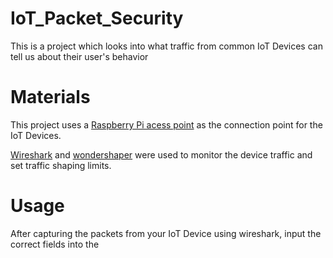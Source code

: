 # IoT_Packet_Security
This is a project which looks into what traffic from common IoT Devices can tell us about their user's behavior

# Materials
This project uses a [Raspberry Pi acess point](https://thepi.io/how-to-use-your-raspberry-pi-as-a-wireless-access-point/) as the connection point for the IoT Devices.

[Wireshark](https://www.wireshark.org/) and [wondershaper](https://www.tecmint.com/wondershaper-limit-network-bandwidth-in-linux/) were used to monitor the device traffic and set traffic shaping limits.

# Usage
After capturing the packets from your IoT Device using wireshark, input the correct fields into the 
